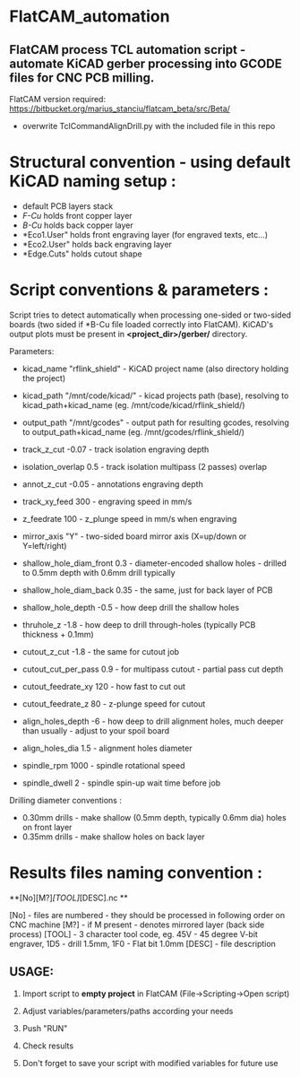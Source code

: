 # FlatCAM_automation

## FlatCAM process TCL automation script - automate KiCAD gerber processing into GCODE files for CNC PCB milling.

FlatCAM version required: https://bitbucket.org/marius_stanciu/flatcam_beta/src/Beta/
+ overwrite TclCommandAlignDrill.py with the included file in this repo


# Structural convention - using default KiCAD naming setup : 

- default PCB layers stack 
- *F-Cu* holds front copper layer
- *B-Cu* holds back copper layer
- *Eco1.User" holds front engraving layer (for engraved texts, etc...)
- *Eco2.User" holds back engraving layer
- *Edge.Cuts" holds cutout shape 

# Script conventions & parameters : 

Script tries to detect automatically when processing one-sided or two-sided boards (two sided if \*B-Cu file loaded correctly into FlatCAM).
KiCAD's output plots must be present in **<project_dir>/gerber/** directory.

Parameters: 

- kicad_name "rflink_shield" - KiCAD project name (also directory holding the project)

- kicad_path "/mnt/code/kicad/" - kicad projects path (base), resolving to kicad_path+kicad_name (eg. /mnt/code/kicad/rflink_shield/)

- output_path "/mnt/gcodes" - output path for resulting gcodes, resolving to output_path+kicad_name (eg. /mnt/gcodes/rflink_shield/)

- track_z_cut -0.07   - track isolation engraving depth
- isolation_overlap 0.5   - track isolation multipass (2 passes) overlap
- annot_z_cut -0.05   - annotations engraving depth
- track_xy_feed 300   - engraving speed in mm/s
- z_feedrate 100	    - z_plunge speed in mm/s when engraving
- mirror_axis "Y"     - two-sided board mirror axis (X=up/down or Y=left/right)
- shallow_hole_diam_front 0.3	- diameter-encoded shallow holes - drilled to 0.5mm depth with 0.6mm drill typically 
- shallow_hole_diam_back 0.35	- the same, just for back layer of PCB 
- shallow_hole_depth -0.5	- how deep drill the shallow holes 
- thruhole_z -1.8	- how deep to drill through-holes (typically PCB thickness + 0.1mm)  
- cutout_z_cut -1.8	- the same for cutout job 
- cutout_cut_per_pass 0.9 	- for multipass cutout - partial pass cut depth 
- cutout_feedrate_xy 120	- how fast to cut out 
- cutout_feedrate_z 80		- z-plunge speed for cutout 
- align_holes_depth -6		- how deep to drill alignment holes, much deeper than usually - adjust to your spoil board
- align_holes_dia 1.5		- alignment holes diameter 
- spindle_rpm 1000    - spindle rotational speed
- spindle_dwell 2     - spindle spin-up wait time before job


Drilling diameter conventions : 
- 0.30mm drills - make shallow (0.5mm depth, typically 0.6mm dia) holes on front layer 
- 0.35mm drills - make shallow holes on back layer

# Results files naming convention : 

**[No][M?]_[TOOL]_[DESC].nc **

[No] - files are numbered - they should be processed in following order on CNC machine
[M?] - if M present - denotes mirrored layer (back side process)
[TOOL] - 3 character tool code, eg. 45V - 45 degree V-bit engraver, 1D5 - drill 1.5mm, 1F0 - Flat bit 1.0mm
[DESC] - file description

## USAGE:

1. Import script to **empty project** in FlatCAM (File->Scripting->Open script)

2. Adjust variables/parameters/paths according your needs 

3. Push "RUN"

4. Check results

5. Don't forget to save your script with modified variables for future use 
